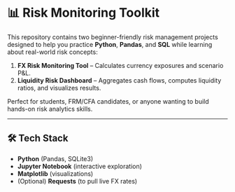# 📊 Risk Monitoring Toolkit

This repository contains two beginner-friendly risk management projects designed to help you practice **Python**, **Pandas**, and **SQL** while learning about real-world risk concepts:  

1. **FX Risk Monitoring Tool** – Calculates currency exposures and scenario P&L.  
2. **Liquidity Risk Dashboard** – Aggregates cash flows, computes liquidity ratios, and visualizes results.  

Perfect for students, FRM/CFA candidates, or anyone wanting to build hands-on risk analytics skills.

---

## 🛠️ Tech Stack
- **Python** (Pandas, SQLite3)
- **Jupyter Notebook** (interactive exploration)
- **Matplotlib** (visualizations)
- (Optional) **Requests** (to pull live FX rates)


